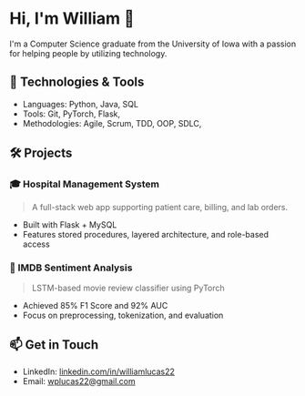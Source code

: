 # Hi, I'm William 👋

I'm a Computer Science graduate from the University of Iowa with a passion for helping people by utilizing technology.

## 🔧 Technologies & Tools
- Languages: Python, Java, SQL
- Tools: Git, PyTorch, Flask, 
- Methodologies: Agile, Scrum, TDD, OOP, SDLC, 

## 🛠️ Projects
### 🎓 Hospital Management System
> A full-stack web app supporting patient care, billing, and lab orders.
- Built with Flask + MySQL
- Features stored procedures, layered architecture, and role-based access

### 🤖 IMDB Sentiment Analysis
> LSTM-based movie review classifier using PyTorch
- Achieved 85% F1 Score and 92% AUC
- Focus on preprocessing, tokenization, and evaluation

## 📫 Get in Touch
- LinkedIn: [linkedin.com/in/williamlucas22](https://linkedin.com/in/williamlucas22)
- Email: wplucas22@gmail.com

